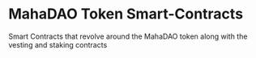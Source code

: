 # MahaDAO Token Smart-Contracts

Smart Contracts that revolve around the MahaDAO token along with the vesting and staking contracts
